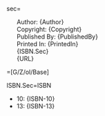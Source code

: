 sec=<ul type="none"><li>Author: {Author}<li>Copyright: {Copyright}<li>Published By: {PublishedBy}<li>Printed In: {PrintedIn}<li>{ISBN.Sec}<li>{URL}</ul>

=[G/Z/ol/Base]

ISBN.Sec=ISBN<ul><li>10: {ISBN-10}<li>13: {ISBN-13}</ul>
